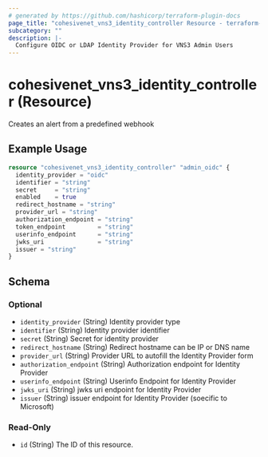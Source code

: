 ```yaml
---
# generated by https://github.com/hashicorp/terraform-plugin-docs
page_title: "cohesivenet_vns3_identity_controller Resource - terraform-provider-cohesivenet"
subcategory: ""
description: |-
  Configure OIDC or LDAP Identity Provider for VNS3 Admin Users
---
```


# cohesivenet_vns3_identity_controller (Resource)

Creates an alert from a predefined webhook

## Example Usage

```terraform
resource "cohesivenet_vns3_identity_controller" "admin_oidc" {
  identity_provider = "oidc"
  identifier = "string"
  secret     = "string"
  enabled    = true
  redirect_hostname = "string"
  provider_url = "string"
  authorization_endpoint = "string"
  token_endpoint         = "string"
  userinfo_endpoint      = "string"
  jwks_uri               = "string"
  issuer = "string"
}
```

<!-- schema generated by tfplugindocs -->
## Schema

### Optional

- `identity_provider` (String) Identity provider type
- `identifier` (String) Identity provider identifier
- `secret` (String) Secret for identity provider
- `redirect_hostname` (String) Redirect hostname can be IP or DNS name
- `provider_url` (String) Provider URL to autofill the Identity Provider form
- `authorization_endpoint` (String) Authorization endpoint for Identity Provider
- `userinfo_endpoint` (String) Userinfo Endpoint  for Identity Provider
- `jwks_uri` (String) jwks uri endpoint for Identity Provider
- `issuer` (String) issuer endpoint for Identity Provider (soecific to Microsoft)

### Read-Only

- `id` (String) The ID of this resource.

